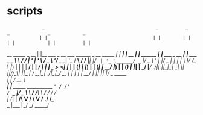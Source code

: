 # scripts

                 _                                         _          _       _              _            _             
                | |                                       | |        | |     | |            | |          | |            
__   _____ _ __ | |__   ___ _ __ ___ ______ _ __  _____  _| |_ ______| | __ _| |__ ______ __| | ___ _ __ | | ___  _   _ 
\ \ / / __| '_ \| '_ \ / _ \ '__/ _ \______| '_ \/ __\ \/ / __|______| |/ _` | '_ \______/ _` |/ _ \ '_ \| |/ _ \| | | |
 \ V /\__ \ |_) | | | |  __/ | |  __/      | | | \__ \>  <| |_       | | (_| | |_) |    | (_| |  __/ |_) | | (_) | |_| |
  \_/ |___/ .__/|_| |_|\___|_|  \___|      |_| |_|___/_/\_\\__|      |_|\__,_|_.__/      \__,_|\___| .__/|_|\___/ \__, |
          | |                                                                                      | |             __/ |
          |_|                                                                                      |_|            |___/ 
     _                          _____                                                                                   
    | |                        / __  \                                                                                  
  __| | _____   __________   __`' / /'                                                                                  
 / _` |/ _ \ \ / /______\ \ / /  / /                                                                                    
| (_| |  __/\ V /        \ V / ./ /___                                                                                  
 \__,_|\___| \_/          \_/  \_____/                                                                                  
                                                                                                                        
                                                   
